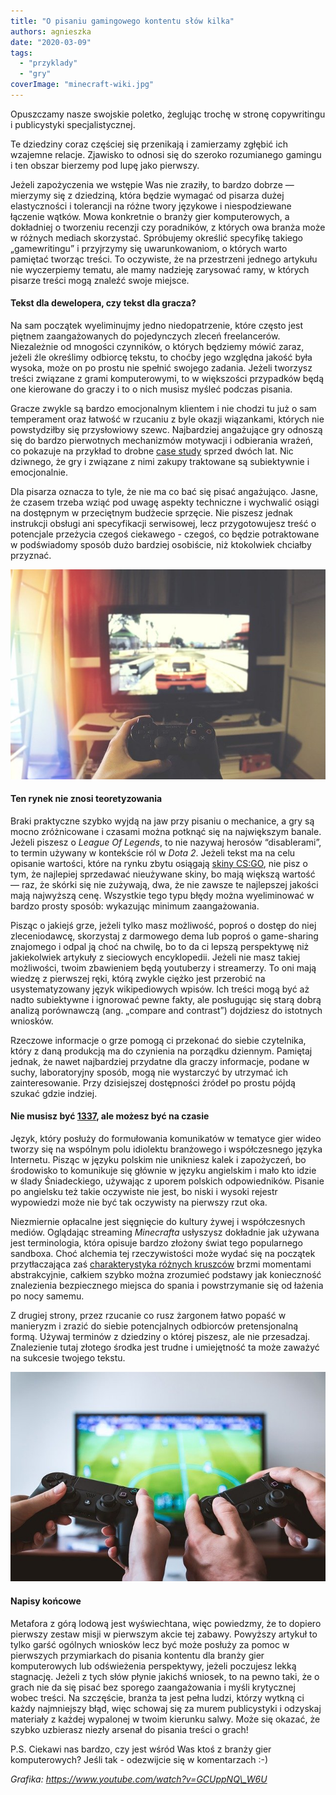 ```yaml
---
title: "O pisaniu gamingowego kontentu słów kilka"
authors: agnieszka
date: "2020-03-09"
tags:
  - "przyklady"
  - "gry"
coverImage: "minecraft-wiki.jpg"
---
```


Opuszczamy nasze swojskie poletko, żeglując trochę w stronę copywritingu i
publicystyki specjalistycznej.

<!--truncate-->

Te dziedziny coraz częściej się przenikają i zamierzamy zgłębić ich wzajemne
relacje. Zjawisko to odnosi się do szeroko rozumianego gamingu i ten obszar
bierzemy pod lupę jako pierwszy.

Jeżeli zapożyczenia we wstępie Was nie zraziły, to bardzo dobrze ― mierzymy się
z dziedziną, która będzie wymagać od pisarza dużej elastyczności i tolerancji na
różne twory językowe i niespodziewane łączenie wątków. Mowa konkretnie o branży
gier komputerowych, a dokładniej o tworzeniu recenzji czy poradników, z których
owa branża może w różnych mediach skorzystać. Spróbujemy określić specyfikę
takiego „gamewritingu” i przyjrzymy się uwarunkowaniom, o których warto pamiętać
tworząc treści. To oczywiste, że na przestrzeni jednego artykułu nie wyczerpiemy
tematu, ale mamy nadzieję zarysować ramy, w których pisarze treści mogą znaleźć
swoje miejsce.

#### Tekst dla dewelopera, czy tekst dla gracza?

Na sam początek wyeliminujmy jedno niedopatrzenie, które często jest piętnem
zaangażowanych do pojedynczych zleceń freelancerów. Niezależnie od mnogości
czynników, o których będziemy mówić zaraz, jeżeli źle określimy odbiorcę tekstu,
to choćby jego względna jakość była wysoka, może on po prostu nie spełnić
swojego zadania. Jeżeli tworzysz treści związane z grami komputerowymi, to w
większości przypadków będą one kierowane do graczy i to o nich musisz myśleć
podczas pisania.

Gracze zwykle są bardzo emocjonalnym klientem i nie chodzi tu już o sam
temperament oraz łatwość w rzucaniu z byle okazji wiązankami, których nie
powstydziłby się przysłowiowy szewc. Najbardziej angażujące gry odnoszą się do
bardzo pierwotnych mechanizmów motywacji i odbierania wrażeń, co pokazuje na
przykład to drobne
[case study](https://www.psychologytoday.com/au/blog/darwins-subterranean-world/201809/video-games-and-emotional-states)
sprzed dwóch lat. Nic dziwnego, że gry i związane z nimi zakupy traktowane są
subiektywnie i emocjonalnie.

Dla pisarza oznacza to tyle, że nie ma co bać się pisać angażująco. Jasne, że
czasem trzeba wziąć pod uwagę aspekty techniczne i wychwalić osiągi na dostępnym
w przeciętnym budżecie sprzęcie. Nie piszesz jednak instrukcji obsługi ani
specyfikacji serwisowej, lecz przygotowujesz treść o potencjale przeżycia czegoś
ciekawego - czegoś, co będzie potraktowane w podświadomy sposób dużo bardziej
osobiście, niż ktokolwiek chciałby przyznać.

![](images/computer-1845880_640.jpg)

#### Ten rynek nie znosi teoretyzowania

Braki praktyczne szybko wyjdą na jaw przy pisaniu o mechanice, a gry są mocno
zróżnicowane i czasami można potknąć się na największym banale. Jeżeli piszesz o
_League Of Legends_, to nie nazywaj herosów “disablerami”, to termin używany w
kontekście ról w _Dota 2_. Jeżeli tekst ma na celu opisanie wartości, które na
rynku zbytu osiągają [skiny CS:GO](https://www.skinwallet.com/pl/), nie pisz o
tym, że najlepiej sprzedawać nieużywane skiny, bo mają większą wartość ― raz, że
skórki się nie zużywają, dwa, że nie zawsze te najlepszej jakości mają najwyższą
cenę. Wszystkie tego typu błędy można wyeliminować w bardzo prosty sposób:
wykazując minimum zaangażowania.

Pisząc o jakiejś grze, jeżeli tylko masz możliwość, poproś o dostęp do niej
zleceniodawcę, skorzystaj z darmowego dema lub poproś o game-sharing znajomego i
odpal ją choć na chwilę, bo to da ci lepszą perspektywę niż jakiekolwiek
artykuły z sieciowych encyklopedii. Jeżeli nie masz takiej możliwości, twoim
zbawieniem będą youtuberzy i streamerzy. To oni mają wiedzę z pierwszej ręki,
którą zwykle ciężko jest przerobić na usystematyzowany język wikipediowych
wpisów. Ich treści mogą być aż nadto subiektywne i ignorować pewne fakty, ale
posługując się starą dobrą analizą porównawczą (ang. „compare and contrast”)
dojdziesz do istotnych wniosków.

Rzeczowe informacje o grze pomogą ci przekonać do siebie czytelnika, który z
daną produkcją ma do czynienia na porządku dziennym. Pamiętaj jednak, że nawet
najbardziej przydatne dla graczy informacje, podane w suchy, laboratoryjny
sposób, mogą nie wystarczyć by utrzymać ich zainteresowanie. Przy dzisiejszej
dostępności źródeł po prostu pójdą szukać gdzie indziej.

#### Nie musisz być [1337](https://en.wikipedia.org/wiki/Leet), ale możesz być na czasie

Język, który posłuży do formułowania komunikatów w tematyce gier wideo tworzy
się na wspólnym polu idiolektu branżowego i współczesnego języka Internetu.
Pisząc w języku polskim nie unikniesz kalek i zapożyczeń, bo środowisko to
komunikuje się głównie w języku angielskim i mało kto idzie w ślady
Śniadeckiego, używając z uporem polskich odpowiedników. Pisanie po angielsku też
takie oczywiste nie jest, bo niski i wysoki rejestr wypowiedzi może nie być tak
oczywisty na pierwszy rzut oka.

Niezmiernie opłacalne jest sięgnięcie do kultury żywej i współczesnych mediów.
Oglądając streaming _Minecrafta_ usłyszysz dokładnie jak używana jest
terminologia, która opisuje bardzo złożony świat tego popularnego sandboxa. Choć
alchemia tej rzeczywistości może wydać się na początek przytłaczająca zaś
[charakterystyka różnych kruszców](https://minecraft-pl.gamepedia.com/Bloki)
brzmi momentami abstrakcyjnie, całkiem szybko można zrozumieć podstawy jak
konieczność znalezienia bezpiecznego miejsca do spania i powstrzymanie się od
łażenia po nocy samemu.

Z drugiej strony, przez rzucanie co rusz żargonem łatwo popaść w manieryzm i
zrazić do siebie potencjalnych odbiorców pretensjonalną formą. Używaj terminów z
dziedziny o której piszesz, ale nie przesadzaj. Znalezienie tutaj złotego środka
jest trudne i umiejętność ta może zaważyć na sukcesie twojego tekstu.

![](images/gaming-2259191_640.jpg)

#### Napisy końcowe

Metafora z górą lodową jest wyświechtana, więc powiedzmy, że to dopiero pierwszy
zestaw misji w pierwszym akcie tej zabawy. Powyższy artykuł to tylko garść
ogólnych wniosków lecz być może posłuży za pomoc w pierwszych przymiarkach do
pisania kontentu dla branży gier komputerowych lub odświeżenia perspektywy,
jeżeli poczujesz lekką stagnację. Jeżeli z tych słów płynie jakichś wniosek, to
na pewno taki, że o grach nie da się pisać bez sporego zaangażowania i myśli
krytycznej wobec treści. Na szczęście, branża ta jest pełna ludzi, którzy wytkną
ci każdy najmniejszy błąd, więc schowaj się za murem publicystyki i odzyskaj
materiały z każdej wypalonej w twoim kierunku salwy. Może się okazać, że szybko
uzbierasz niezły arsenał do pisania treści o grach!

P.S. Ciekawi nas bardzo, czy jest wśród Was ktoś z branży gier komputerowych?
Jeśli tak - odezwijcie się w komentarzach :-)

_Grafika: https://www.youtube.com/watch?v=GCUppNQ\_W6U_
